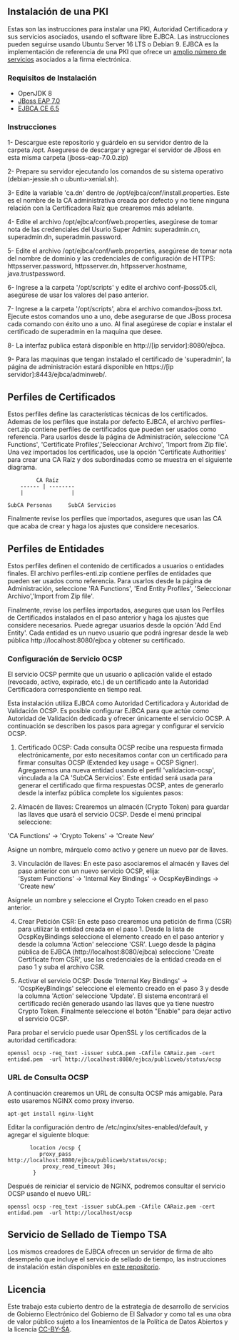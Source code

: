 
## Instalación de una PKI
Estas son las instrucciones para instalar una PKI, Autoridad Certificadora y sus servicios asociados, usando el software libre EJBCA. Las instrucciones pueden seguirse usando Ubuntu Server 16 LTS o Debian 9. 
EJBCA es la implementación de referencia de una PKI que ofrece un [amplio número de servicios](https://www.ejbca.org/features.html) asociados a la firma electrónica. 

### Requisitos de Instalación

* OpenJDK 8
* [JBoss EAP 7.0](https://developers.redhat.com/download-manager/file/jboss-eap-7.0.0.zip) 
* [EJBCA CE 6.5](https://sourceforge.net/projects/ejbca/files/ejbca6/ejbca_6_5_0/ejbca_ce_6_5.0.5.zip)


### Instrucciones

1- Descargue este repositorio y guárdelo en su servidor dentro de la carpeta /opt. Asegurese de descargar y agregar el servidor de JBoss en esta misma carpeta (jboss-eap-7.0.0.zip)
 
2- Prepare su servidor ejecutando los comandos de su sistema operativo (debian-jessie.sh o ubuntu-xenial.sh).  

3- Edite la variable 'ca.dn' dentro de /opt/ejbca/conf/install.properties. Este es el nombre de la CA administrativa creada por defecto y no tiene ninguna relación con la Certificadora Raíz que crearemos más adelante.  

4- Edite el archivo /opt/ejbca/conf/web.properties, asegúrese de tomar nota de las credenciales del Usurio Super Admin:  superadmin.cn, superadmin.dn, superadmin.password.

5- Edite el archivo /opt/ejbca/conf/web.properties, asegúrese de tomar nota del nombre de dominio y las credenciales de configuración de HTTPS:  httpsserver.password, httpsserver.dn, httpsserver.hostname, java.trustpassword.

6- Ingrese a la carpeta '/opt/scripts' y edite el archivo conf-jboss05.cli, asegúrese de usar los valores del paso anterior. 

7- Ingrese a la carpeta '/opt/scripts', abra el archivo comandos-jboss.txt. Ejecute estos comandos uno a uno, debe asegurarse de que JBoss procesa cada comando con éxito uno a uno. Al final asegúrese de copiar e instalar el certificado de superadmin en la maquina que desee. 

8- La interfaz publica estará disponible en http://[ip servidor]:8080/ejbca. 

9- Para las maquinas que tengan instalado el certificado de 'superadmin', la página de administración estará disponible en https://[ip servidor]:8443/ejbca/adminweb/. 

## Perfiles de Certificados

Estos perfiles define las características técnicas de los certificados. Ademas de los perfiles que instala por defecto EJBCA, el archivo perfiles-cert.zip contiene perfiles de certificados que pueden ser usados como referencia.  Para usarlos desde la página de Administración, seleccione 'CA Functions', 'Certificate Profiles','Seleccionar Archivo', 'Import from Zip file'. Una vez importados los certificados, use la opción 'Certificate Authorities' para crear una CA Raíz y dos subordinadas como se muestra en el siguiente diagrama.

 ```
          CA Raíz
     ------ | --------
     |               |

SubCA Personas     SubCA Servicios
```

Finalmente revise los perfiles que importados, asegures que usan las CA que acaba de crear y haga los ajustes que considere necesarios.
 

## Perfiles de Entidades

Estos perfiles definen el contenido de certificados a usuarios o entidades finales. El archivo perfiles-enti.zip contiene perfiles de entidades que pueden ser usados como referencia.  Para usarlos desde la página de Administración, seleccione 'RA Functions', 'End Entity Profiles', 'Seleccionar Archivo','Import from Zip file'. 

Finalmente, revise los perfiles importados, asegures que usan los Perfiles de Certificados instalados en el paso anterior y haga los ajustes que considere necesarios. Puede agregar usuarios desde la opción 'Add End Entity'. Cada entidad es un nuevo usuario que podrá ingresar desde la web pública http://localhost:8080/ejbca y obtener su certificado. 

### Configuración de Servicio OCSP

El servicio OCSP permite que un usuario o aplicación valide el estado (revocado, activo, expirado, etc.) de un certificado ante la Autoridad Certificadora correspondiente en tiempo real. 

Esta instalación utiliza EJBCA como Autoridad Certificadora y Autoridad de Validación OCSP. Es posible configurar EJBCA para que actúe como Autoridad de Validación dedicada y ofrecer únicamente el servicio OCSP. A continuación se describen los pasos para agregar y configurar el servicio OCSP.

1. Certificado OCSP: Cada consulta OCSP recibe una respuesta firmada electrónicamente, por esto necesitamos contar con un certificado para firmar consultas OCSP (Extended key usage = OCSP Signer). Agregaremos una nueva entidad usando el perfil 'validacion-ocsp', vinculada a la CA 'SubCA Servicios'. Este entidad será usada para generar el certificado que firma respuestas OCSP, antes de generarlo desde la interfaz pública complete los siguientes pasos: 

2. Almacén de llaves: Crearemos un almacén (Crypto Token) para guardar las llaves que usará el servicio OCSP. Desde el menú principal seleccione:

'CA Functions' -> 'Crypto Tokens' -> 'Create New' 

Asigne un nombre, márquelo como activo y genere un nuevo par de llaves.

3. Vinculación de llaves: En este paso asociaremos el almacén y llaves del paso anterior con un nuevo servicio OCSP, elija:  
'System Functions' -> 'Internal Key Bindings' -> OcspKeyBindings -> 'Create new'

Asígnele un nombre y seleccione el Crypto Token creado en el paso anterior. 

4. Crear Petición CSR: En este paso crearemos una petición de firma (CSR) para utilizar la entidad creada en el paso 1. Desde la lista de OcspKeyBindings seleccione el elemento creado en el paso anterior y desde la columna 'Action' seleccione 'CSR'. Luego desde la página pública de EJBCA (http://localhost:8080/ejbca) seleccione 'Create Certificate from CSR', use las credenciales de la entidad creada en el paso 1 y suba el archivo CSR.

5. Activar el servicio OCSP: Desde 'Internal Key Bindings' -> 'OcspKeyBindings'  seleccione el elemento creado en el paso 3 y desde la columna 'Action' seleccione 'Update'. El sistema encontrará el certificado recién generado usando las llaves que ya tiene nuestro Crypto Token. Finalmente seleccione el botón "Enable" para dejar activo el servicio OCSP.

Para probar el servicio puede usar OpenSSL y los certificados de la autoridad certificadora:

```
openssl ocsp -req_text -issuer subCA.pem -CAfile CARaiz.pem -cert entidad.pem  -url http://localhost:8080/ejbca/publicweb/status/ocsp  
```

### URL de Consulta OCSP
A continuación crearemos un URL de consulta OCSP más amigable. Para esto usaremos NGINX como proxy inverso.
```
apt-get install nginx-light
```
Editar la configuración dentro de  /etc/nginx/sites-enabled/default, y agregar el siguiente bloque:
```
       location /ocsp {
          proxy_pass http://localhost:8080/ejbca/publicweb/status/ocsp;
           proxy_read_timeout 30s;
        }
```
Después de reiniciar el servicio de NGINX, podremos consultar el servicio OCSP usando el nuevo URL:
```
openssl ocsp -req_text -issuer subCA.pem -CAfile CARaiz.pem -cert entidad.pem  -url http://localhost/ocsp  
```

## Servicio de Sellado de Tiempo TSA

Los mismos creadores de EJBCA ofrecen un servidor de firma de alto desempeño que incluye el servicio de sellado de tiempo, las instrucciones de instalación están disponibles en [este repositorio](https://github.com/egobsv/ServidorDeFirma). 


## Licencia

Este trabajo esta cubierto dentro de la estrategia de desarrollo de servicios de Gobierno Electrónico del Gobierno de El Salvador y como tal es una obra de valor público sujeto a los lineamientos de la Política de Datos Abiertos y la licencia [CC-BY-SA](https://creativecommons.org/licenses/by-sa/3.0/deed.es).  
